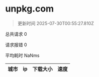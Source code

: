 
  # unpkg.com

  > 更新时间 2025-07-30T00:55:27.810Z
  
  总共请求 0

  请求报错 0

  平均耗时 NaNms

|城市|ip|下载大小|速度|
|-----|----------|---|---|

  